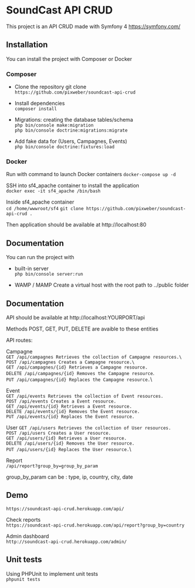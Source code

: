 # SoundCast API CRUD

This project is an API CRUD made with Symfony 4 https://symfony.com/ 

## Installation

You can install the project with Composer or Docker

### Composer
- Clone the repository git clone\
`https://github.com/pixweber/soundcast-api-crud`

- Install dependencies\
`composer install`

- Migrations: creating the database tables/schema\
`php bin/console make:migration` \
`php bin/console doctrine:migrations:migrate`

- Add fake data for (Users, Campagnes, Events)\
`php bin/console doctrine:fixtures:load` 

### Docker
Run with command to launch Docker containers
`docker-compose up -d`

SSH into sf4_apache container to install the application\
`docker exec -it sf4_apache /bin/bash`

Inside sf4_apache container\
`cd /home/wwwroot/sf4`
`git clone https://github.com/pixweber/soundcast-api-crud .`

Then application should be available at http://localhost:80

## Documentation
You can run the project with 

- built-in server\
`php bin/console server:run`

- WAMP / MAMP
Create a virtual host with the root path to ../public folder

## Documentation
API should be available at http://localhost:YOURPORT/api

Methods POST, GET, PUT, DELETE are avaible to these entities

API routes:

Campagne\
`GET /api/campagnes Retrieves the collection of Campagne resources.\`\
`POST /api/campagnes Creates a Campagne resource.\`\
`GET /api/campagnes/{id} Retrieves a Campagne resource.`\
`DELETE /api/campagnes/{id} Removes the Campagne resource`.\
`PUT /api/campagnes/{id} Replaces the Campagne resource.`\

Event\
`GET /api/events Retrieves the collection of Event resources.`\
`POST /api/events Creates a Event resource.`\
`GET /api/events/{id} Retrieves a Event resource.`\
`DELETE /api/events/{id} Removes the Event resource.`\
`PUT /api/events/{id} Replaces the Event resource.`

User
`GET /api/users Retrieves the collection of User resources.`\
`POST /api/users Creates a User resource.`\
`GET /api/users/{id} Retrieves a User resource.`\
`DELETE /api/users/{id} Removes the User resource.`\
`PUT /api/users/{id} Replaces the User resource.`\

Report\
`/api/report?group_by=group_by_param`

group_by_param can be : type, ip, country, city, date 

## Demo
`https://soundcast-api-crud.herokuapp.com/api/`

Check reports\
`https://soundcast-api-crud.herokuapp.com/api/report?group_by=country`

Admin dashboard\
`http://soundcast-api-crud.herokuapp.com/admin/`

## Unit tests
Using PHPUnit to implement unit tests\
`phpunit tests`